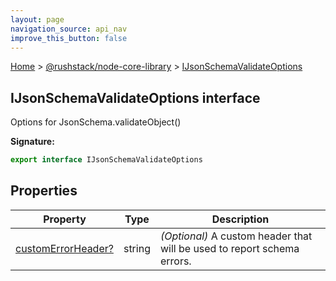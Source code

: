 ```yaml
---
layout: page
navigation_source: api_nav
improve_this_button: false
---
```



[Home](./index.md) &gt; [@rushstack/node-core-library](./node-core-library.md) &gt; [IJsonSchemaValidateOptions](./node-core-library.ijsonschemavalidateoptions.md)

## IJsonSchemaValidateOptions interface

Options for JsonSchema.validateObject()

<b>Signature:</b>

```typescript
export interface IJsonSchemaValidateOptions
```

## Properties

|  Property | Type | Description |
|  --- | --- | --- |
|  [customErrorHeader?](./node-core-library.ijsonschemavalidateoptions.customerrorheader.md) | string | <i>(Optional)</i> A custom header that will be used to report schema errors. |

